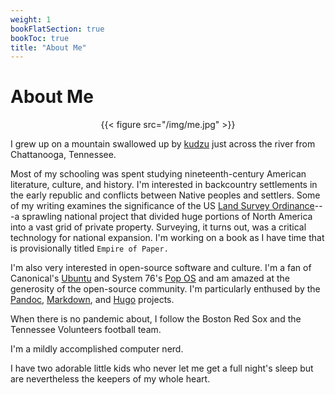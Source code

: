 ```yaml
---
weight: 1
bookFlatSection: true
bookToc: true
title: "About Me"
---
```



# About Me

<div style="text-align:center">{{< figure src="/img/me.jpg" >}}</div>

I grew up on a mountain swallowed up by [kudzu](https://en.wikipedia.org/wiki/Kudzu) just across the river from Chattanooga, Tennessee.  

Most of my schooling was spent studying nineteenth-century American literature, culture, and history. I'm interested in backcountry settlements in the early republic and conflicts between Native peoples and settlers. Some of my writing examines the significance of the US [Land Survey Ordinance](https://en.wikipedia.org/wiki/Public_Land_Survey_System)---a sprawling national project that divided huge portions of North America into a vast grid of private property. Surveying, it turns out, was a critical technology for national expansion. I'm working on a book as I have time that is provisionally titled `Empire of Paper.`

I'm also very interested in open-source software and culture. I'm a fan of Canonical's [Ubuntu](https://ubuntu.com) and System 76's [Pop OS](https://pop.system76.com/) and am amazed at the generosity of the open-source community. I'm particularly enthused by the [Pandoc](https://pandoc.org/), [Markdown](https://daringfireball.net/projects/markdown/syntax), and [Hugo](https://gohugo.io/) projects. 

When there is no pandemic about, I follow the Boston Red Sox and the Tennessee Volunteers football team. 

I'm a mildly accomplished computer nerd. 

I have two adorable little kids who never let me get a full night's sleep but are nevertheless the keepers of my whole heart.  

